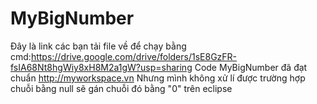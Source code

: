# MyBigNumber
Đây là link các bạn tải file về để chạy bằng cmd:https://drive.google.com/drive/folders/1sE8GzFR-fsIA68Nt8hgWiy8xH8M2a1gW?usp=sharing
Code MyBigNumber đã đạt chuẩn http://myworkspace.vn
Nhưng mình không xử lí được trường hợp chuỗi bằng null sẽ gán chuỗi đó bằng "0" trên eclipse
